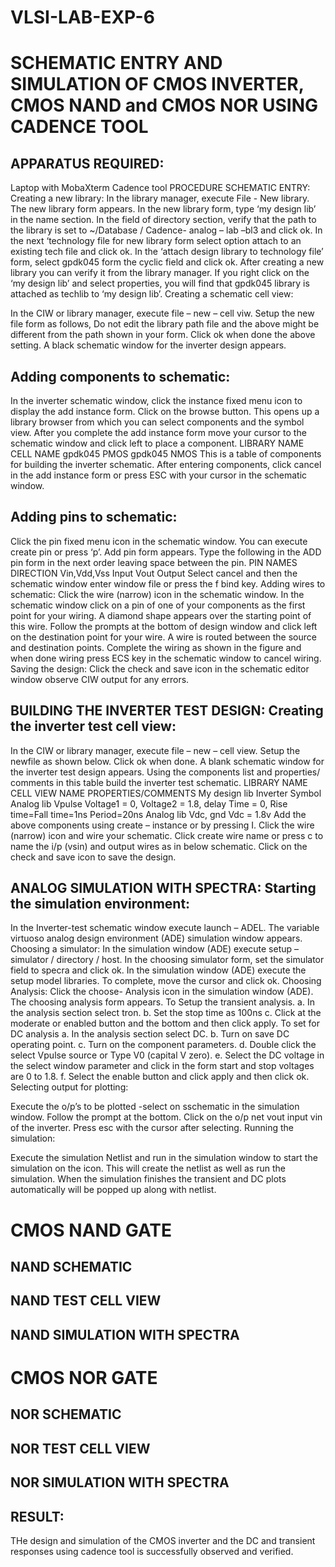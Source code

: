 # VLSI-LAB-EXP-6
# SCHEMATIC ENTRY AND SIMULATION OF CMOS INVERTER, CMOS NAND and CMOS NOR USING CADENCE TOOL

## APPARATUS REQUIRED:

Laptop with MobaXterm
Cadence tool PROCEDURE SCHEMATIC ENTRY: Creating a new library:
In the library manager, execute File - New library. The new library form appears.
In the new library form, type ‘my design lib’ in the name section.
In the field of directory section, verify that the path to the library is set to ~/Database / Cadence- analog – lab –bl3 and click ok.
In the next ‘technology file for new library form select option attach to an existing tech file and click ok.
In the ‘attach design library to technology file’ form, select gpdk045 form the cyclic field and click ok.
After creating a new library you can verify it from the library manager.
If you right click on the ‘my design lib’ and select properties, you will find that gpdk045 library is attached as techlib to ‘my design lib’.
Creating a schematic cell view:

In the CIW or library manager, execute file – new – cell viw.
Setup the new file form as follows, Do not edit the library path file and the above might be different from the path shown in your form.
Click ok when done the above setting. A black schematic window for the inverter design appears.
## Adding components to schematic:

In the inverter schematic window, click the instance fixed menu icon to display the add instance form.
Click on the browse button. This opens up a library browser from which you can select components and the symbol view.
After you complete the add instance form move your cursor to the schematic window and click left to place a component. LIBRARY NAME CELL NAME gpdk045 PMOS gpdk045 NMOS
This is a table of components for building the inverter schematic.
After entering components, click cancel in the add instance form or press ESC with your cursor in the schematic window.




## Adding pins to schematic:

Click the pin fixed menu icon in the schematic window. You can execute create pin or press ‘p’.
Add pin form appears. Type the following in the ADD pin form in the next order leaving space between the pin. PIN NAMES DIRECTION Vin,Vdd,Vss Input Vout Output
Select cancel and then the schematic window enter window file or press the f bind key. Adding wires to schematic:
Click the wire (narrow) icon in the schematic window.
In the schematic window click on a pin of one of your components as the first point for your wiring. A diamond shape appears over the starting point of this wire.
Follow the prompts at the bottom of design window and click left on the destination point for your wire. A wire is routed between the source and destination points.
Complete the wiring as shown in the figure and when done wiring press ECS key in the schematic window to cancel wiring.
Saving the design: Click the check and save icon in the schematic editor window observe CIW output for any errors.

## BUILDING THE INVERTER TEST DESIGN: Creating the inverter test cell view:

In the CIW or library manager, execute file – new – cell view.
Setup the newfile as shown below.
Click ok when done. A blank schematic window for the inverter test design appears.
Using the components list and properties/ comments in this table build the inverter test schematic. LIBRARY NAME CELL VIEW NAME PROPERTIES/COMMENTS My design lib Inverter Symbol Analog lib Vpulse Voltage1 = 0, Voltage2 = 1.8, delay Time = 0, Rise time=Fall time=1ns Period=20ns Analog lib Vdc, gnd Vdc = 1.8v
Add the above components using create – instance or by pressing I.
Click the wire (narrow) icon and wire your schematic.
Click create wire name or press c to name the i/p (vsin) and output wires as in below schematic.
Click on the check and save icon to save the design.



## ANALOG SIMULATION WITH SPECTRA: Starting the simulation environment:

In the Inverter-test schematic window execute launch – ADEL. The variable virtuoso analog design environment (ADE) simulation window appears. Choosing a simulator:
In the simulation window (ADE) execute setup – simulator / directory / host.
In the choosing simulator form, set the simulator field to specra and click ok.
In the simulation window (ADE) execute the setup model libraries. To complete, move the cursor and click ok. Choosing Analysis:
Click the choose- Analysis icon in the simulation window (ADE).
The choosing analysis form appears.
To Setup the transient analysis. a. In the analysis section select tron. b. Set the stop time as 100ns c. Click at the moderate or enabled button and the bottom and then click apply.
To set for DC analysis a. In the analysis section select DC. b. Turn on save DC operating point. c. Turn on the component parameters. d. Double click the select Vpulse source or Type V0 (capital V zero). e. Select the DC voltage in the select window parameter and click in the form start and stop voltages are 0 to 1.8. f. Select the enable button and click apply and then click ok.
Selecting output for plotting:

Execute the o/p’s to be plotted -select on sschematic in the simulation window.
Follow the prompt at the bottom. Click on the o/p net vout input vin of the inverter. Press esc with the cursor after selecting.
Running the simulation:

Execute the simulation Netlist and run in the simulation window to start the simulation on the icon. This will create the netlist as well as run the simulation.
When the simulation finishes the transient and DC plots automatically will be popped up along with netlist.





# CMOS NAND GATE

## NAND SCHEMATIC



## NAND TEST CELL VIEW



## NAND SIMULATION WITH SPECTRA



# CMOS NOR GATE

## NOR SCHEMATIC




## NOR TEST CELL VIEW



## NOR SIMULATION WITH SPECTRA



## RESULT:
THe design and simulation of the CMOS inverter and the DC and transient responses using cadence tool is successfully observed and verified.

